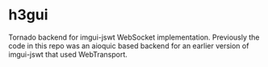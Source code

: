 # h3gui
Tornado backend for imgui-jswt WebSocket implementation.
Previously the code in this repo was an aioquic based backend for an
earlier version of imgui-jswt that used WebTransport.
